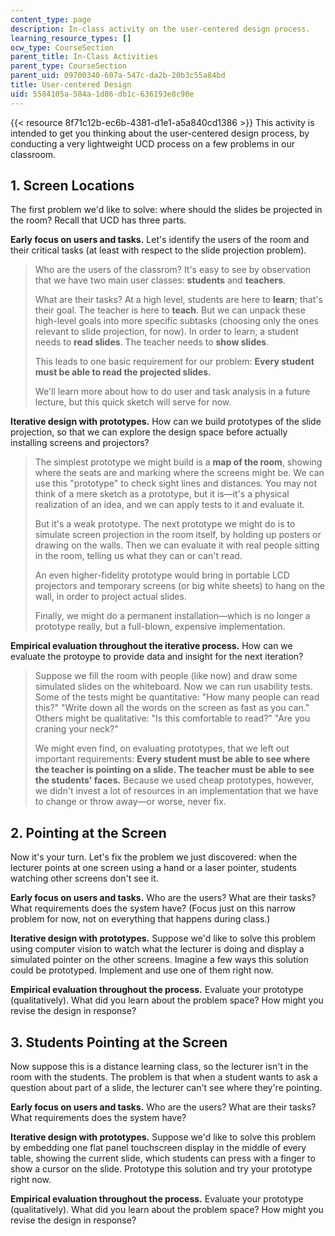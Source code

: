 ```yaml
---
content_type: page
description: In-class activity on the user-centered design process.
learning_resource_types: []
ocw_type: CourseSection
parent_title: In-Class Activities
parent_type: CourseSection
parent_uid: 09700340-607a-547c-da2b-20b3c55a84bd
title: User-centered Design
uid: 5584105a-584a-1d86-db1c-636193e8c98e
---
```


{{< resource 8f71c12b-ec6b-4381-d1e1-a5a840cd1386 >}} This activity is intended to get you thinking about the user-centered design process, by conducting a very lightweight UCD process on a few problems in our classroom.

1\. Screen Locations
--------------------

The first problem we'd like to solve: where should the slides be projected in the room? Recall that UCD has three parts.

**Early focus on users and tasks.** Let's identify the users of the room and their critical tasks (at least with respect to the slide projection problem).

> Who are the users of the classrom? It's easy to see by observation that we have two main user classes: **students** and **teachers**.
> 
> What are their tasks? At a high level, students are here to **learn**; that's their goal. The teacher is here to **teach**. But we can unpack these high-level goals into more specific subtasks (choosing only the ones relevant to slide projection, for now). In order to learn, a student needs to **read slides**. The teacher needs to **show slides**.
> 
> This leads to one basic requirement for our problem: **Every student must be able to read the projected slides.**
> 
> We'll learn more about how to do user and task analysis in a future lecture, but this quick sketch will serve for now.

**Iterative design with prototypes.** How can we build prototypes of the slide projection, so that we can explore the design space before actually installing screens and projectors?

> The simplest prototype we might build is a **map of the room**, showing where the seats are and marking where the screens might be. We can use this "prototype" to check sight lines and distances. You may not think of a mere sketch as a prototype, but it is—it's a physical realization of an idea, and we can apply tests to it and evaluate it.
> 
> But it's a weak prototype. The next prototype we might do is to simulate screen projection in the room itself, by holding up posters or drawing on the walls. Then we can evaluate it with real people sitting in the room, telling us what they can or can't read.
> 
> An even higher-fidelity prototype would bring in portable LCD projectors and temporary screens (or big white sheets) to hang on the wall, in order to project actual slides.
> 
> Finally, we might do a permanent installation—which is no longer a prototype really, but a full-blown, expensive implementation.

**Empirical evaluation throughout the iterative process.** How can we evaluate the protoype to provide data and insight for the next iteration?

> Suppose we fill the room with people (like now) and draw some simulated slides on the whiteboard. Now we can run usability tests. Some of the tests might be quantitative: "How many people can read this?" "Write down all the words on the screen as fast as you can." Others might be qualitative: "Is this comfortable to read?" "Are you craning your neck?"
> 
> We might even find, on evaluating prototypes, that we left out important requirements: **Every student must be able to see where the teacher is pointing on a slide. The teacher must be able to see the students' faces.** Because we used cheap prototypes, however, we didn't invest a lot of resources in an implementation that we have to change or throw away—or worse, never fix.

2\. Pointing at the Screen
--------------------------

Now it's your turn. Let's fix the problem we just discovered: when the lecturer points at one screen using a hand or a laser pointer, students watching other screens don't see it.

**Early focus on users and tasks.** Who are the users? What are their tasks? What requirements does the system have? (Focus just on this narrow problem for now, not on everything that happens during class.)

**Iterative design with prototypes.** Suppose we'd like to solve this problem using computer vision to watch what the lecturer is doing and display a simulated pointer on the other screens. Imagine a few ways this solution could be prototyped. Implement and use one of them right now.

**Empirical evaluation throughout the process.** Evaluate your prototype (qualitatively). What did you learn about the problem space? How might you revise the design in response?

3\. Students Pointing at the Screen
-----------------------------------

Now suppose this is a distance learning class, so the lecturer isn't in the room with the students. The problem is that when a student wants to ask a question about part of a slide, the lecturer can't see where they're pointing.

**Early focus on users and tasks.** Who are the users? What are their tasks? What requirements does the system have?

**Iterative design with prototypes.** Suppose we'd like to solve this problem by embedding one flat panel touchscreen display in the middle of every table, showing the current slide, which students can press with a finger to show a cursor on the slide. Prototype this solution and try your prototype right now.

**Empirical evaluation throughout the process.** Evaluate your prototype (qualitatively). What did you learn about the problem space? How might you revise the design in response?